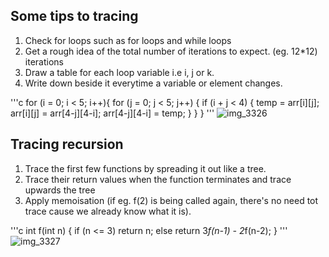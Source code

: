 ## Some tips to tracing
1. Check for loops such as for loops and while loops 
2. Get a rough idea of the total number of iterations to expect. (eg. 12*12) iterations 
3. Draw a table for each loop variable i.e i, j or k. 
4. Write down beside it everytime a variable or element changes. 

'''c
for (i = 0; i < 5; i++){
	for (j = 0; j < 5; j++) {
		if (i + j < 4) {
			temp = arr[i][j];
			arr[i][j] = arr[4-j][4-i];
			arr[4-j][4-i] = temp;
		}
	}
}
'''
![img_3326](https://user-images.githubusercontent.com/7874219/33268111-ea2e7d96-d3b6-11e7-9ae2-d06a668f0e14.png)


## Tracing recursion 
1. Trace the first few functions by spreading it out like a tree. 
2. Trace their return values when the function terminates and trace upwards the tree
3. Apply memoisation (if eg. f(2) is being called again, there's no need tot trace cause we already know what it is). 

'''c
int f(int n) {
	if (n <= 3)
		return n;
	else 
		return 3*f(n-1) - 2*f(n-2);
}
'''
![img_3327](https://user-images.githubusercontent.com/7874219/33268269-99e8d65a-d3b7-11e7-8682-afe734d7d269.png)
